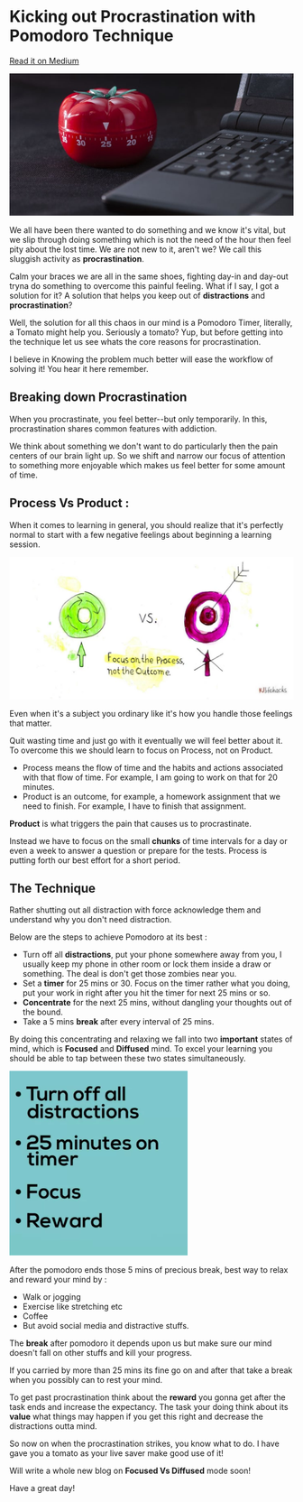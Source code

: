 # Kicking out Procrastination with Pomodoro Technique 

[Read it on Medium](https://lnkd.in/gsFWG5Q)


![](/images/blog6-pic1.jpeg)


We all have been there wanted to do something and we know it's vital, but we slip through doing something which is not the need of the hour then feel pity about the lost time. We are not new to it, aren't we? We call this sluggish activity as **procrastination**.

Calm your braces we are all in the same shoes, fighting day-in and day-out tryna do something to overcome this painful feeling. What if I say, I got a solution for it? A solution that helps you keep out of **distractions** and **procrastination**?

Well, the solution for all this chaos in our mind is a Pomodoro Timer, literally, a Tomato might help you. Seriously a tomato? Yup, but before getting into the technique let us see whats the core reasons for procrastination.

I believe in Knowing the problem much better will ease the workflow of solving it! You hear it here remember.

## Breaking down Procrastination

When you procrastinate, you feel better--but only temporarily. In this, procrastination shares common features with addiction.

We think about something we don't want to do particularly then the pain centers of our brain light up. So we shift and narrow our focus of attention to something more enjoyable which makes us feel better for some amount of time.

## Process Vs Product :

When it comes to learning in general, you should realize that it's perfectly normal to start with a few negative feelings about beginning a learning session. 

![](/images/blog6-pic2.jpg 'Credits to Nils and Jonas Salzgeber for this picture')


Even when it's a subject you ordinary like it's how you handle those feelings that matter. 

Quit wasting time and just go with it eventually we will feel better about it. To overcome this we should learn to focus on Process, not on Product.

- Process means the flow of time and the habits and actions associated with that flow of time.  For example, I am going to work on that for 20 minutes.
- Product is an outcome, for example, a homework assignment that we need to finish. For example, I have to finish that assignment.

**Product** is what triggers the pain that causes us to procrastinate.

Instead we have to focus on the small **chunks** of time intervals for a day or even a week to answer a question or prepare for the tests. Process is putting forth our best effort for a short period.

## The Technique

Rather shutting out all distraction with force acknowledge them and understand why you don't need distraction.

Below are the steps to achieve Pomodoro at its best : 

- Turn off all **distractions**, put your phone somewhere away from you, I usually keep my phone in other room or lock them inside a draw or something. The deal is don't get those zombies near you.
- Set a **timer** for 25 mins or 30. Focus on the timer rather what you doing, put your work in right after you hit the timer for next 25 mins or so.
- **Concentrate** for the next 25 mins, without dangling your thoughts out of the bound.
- Take a 5 mins **break** after every interval of 25 mins.

By doing this concentrating and relaxing we fall into two **important** states of mind, which is **Focused** and **Diffused** mind. To excel your learning you should be able to tap between these two states simultaneously. 

![](/images/blog6-pic3.png 'From Mindshift-Barbara Oakley')


After the pomodoro ends those 5 mins of precious break, best way to relax and reward your mind by :

- Walk or jogging
- Exercise like stretching etc
- Coffee
- But avoid social media and distractive stuffs.

The **break** after pomodoro it depends upon us but make sure our mind doesn't fall on other stuffs and kill your progress. 

If you carried by more than 25 mins its fine go on and after that take a break when you possibly can to rest your mind. 

To get past procrastination think about the **reward** you gonna get after the task ends and increase the expectancy. The task your doing think about its **value** what things may happen if you get this right and decrease the distractions outta mind.

So now on when the procrastination strikes, you know what to do. I have gave you a tomato as your live saver make good use of it! 

Will write a whole new blog on **Focused Vs Diffused** mode soon! 

Have a great day!
